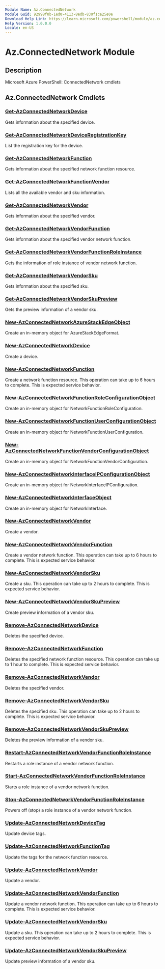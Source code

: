 ```yaml
---
Module Name: Az.ConnectedNetwork
Module Guid: 92998f0b-1ed0-4113-8edb-830f1ce25e0e
Download Help Link: https://learn.microsoft.com/powershell/module/az.connectednetwork
Help Version: 1.0.0.0
Locale: en-US
---
```


# Az.ConnectedNetwork Module
## Description
Microsoft Azure PowerShell: ConnectedNetwork cmdlets

## Az.ConnectedNetwork Cmdlets
### [Get-AzConnectedNetworkDevice](Get-AzConnectedNetworkDevice.md)
Gets information about the specified device.

### [Get-AzConnectedNetworkDeviceRegistrationKey](Get-AzConnectedNetworkDeviceRegistrationKey.md)
List the registration key for the device.

### [Get-AzConnectedNetworkFunction](Get-AzConnectedNetworkFunction.md)
Gets information about the specified network function resource.

### [Get-AzConnectedNetworkFunctionVendor](Get-AzConnectedNetworkFunctionVendor.md)
Lists all the available vendor and sku information.

### [Get-AzConnectedNetworkVendor](Get-AzConnectedNetworkVendor.md)
Gets information about the specified vendor.

### [Get-AzConnectedNetworkVendorFunction](Get-AzConnectedNetworkVendorFunction.md)
Gets information about the specified vendor network function.

### [Get-AzConnectedNetworkVendorFunctionRoleInstance](Get-AzConnectedNetworkVendorFunctionRoleInstance.md)
Gets the information of role instance of vendor network function.

### [Get-AzConnectedNetworkVendorSku](Get-AzConnectedNetworkVendorSku.md)
Gets information about the specified sku.

### [Get-AzConnectedNetworkVendorSkuPreview](Get-AzConnectedNetworkVendorSkuPreview.md)
Gets the preview information of a vendor sku.

### [New-AzConnectedNetworkAzureStackEdgeObject](New-AzConnectedNetworkAzureStackEdgeObject.md)
Create an in-memory object for AzureStackEdgeFormat.

### [New-AzConnectedNetworkDevice](New-AzConnectedNetworkDevice.md)
Create a device.

### [New-AzConnectedNetworkFunction](New-AzConnectedNetworkFunction.md)
Create a network function resource.
This operation can take up to 6 hours to complete.
This is expected service behavior.

### [New-AzConnectedNetworkFunctionRoleConfigurationObject](New-AzConnectedNetworkFunctionRoleConfigurationObject.md)
Create an in-memory object for NetworkFunctionRoleConfiguration.

### [New-AzConnectedNetworkFunctionUserConfigurationObject](New-AzConnectedNetworkFunctionUserConfigurationObject.md)
Create an in-memory object for NetworkFunctionUserConfiguration.

### [New-AzConnectedNetworkFunctionVendorConfigurationObject](New-AzConnectedNetworkFunctionVendorConfigurationObject.md)
Create an in-memory object for NetworkFunctionVendorConfiguration.

### [New-AzConnectedNetworkInterfaceIPConfigurationObject](New-AzConnectedNetworkInterfaceIPConfigurationObject.md)
Create an in-memory object for NetworkInterfaceIPConfiguration.

### [New-AzConnectedNetworkInterfaceObject](New-AzConnectedNetworkInterfaceObject.md)
Create an in-memory object for NetworkInterface.

### [New-AzConnectedNetworkVendor](New-AzConnectedNetworkVendor.md)
Create a vendor.

### [New-AzConnectedNetworkVendorFunction](New-AzConnectedNetworkVendorFunction.md)
Create a vendor network function.
This operation can take up to 6 hours to complete.
This is expected service behavior.

### [New-AzConnectedNetworkVendorSku](New-AzConnectedNetworkVendorSku.md)
Create a sku.
This operation can take up to 2 hours to complete.
This is expected service behavior.

### [New-AzConnectedNetworkVendorSkuPreview](New-AzConnectedNetworkVendorSkuPreview.md)
Create preview information of a vendor sku.

### [Remove-AzConnectedNetworkDevice](Remove-AzConnectedNetworkDevice.md)
Deletes the specified device.

### [Remove-AzConnectedNetworkFunction](Remove-AzConnectedNetworkFunction.md)
Deletes the specified network function resource.
This operation can take up to 1 hour to complete.
This is expected service behavior.

### [Remove-AzConnectedNetworkVendor](Remove-AzConnectedNetworkVendor.md)
Deletes the specified vendor.

### [Remove-AzConnectedNetworkVendorSku](Remove-AzConnectedNetworkVendorSku.md)
Deletes the specified sku.
This operation can take up to 2 hours to complete.
This is expected service behavior.

### [Remove-AzConnectedNetworkVendorSkuPreview](Remove-AzConnectedNetworkVendorSkuPreview.md)
Deletes the preview information of a vendor sku.

### [Restart-AzConnectedNetworkVendorFunctionRoleInstance](Restart-AzConnectedNetworkVendorFunctionRoleInstance.md)
Restarts a role instance of a vendor network function.

### [Start-AzConnectedNetworkVendorFunctionRoleInstance](Start-AzConnectedNetworkVendorFunctionRoleInstance.md)
Starts a role instance of a vendor network function.

### [Stop-AzConnectedNetworkVendorFunctionRoleInstance](Stop-AzConnectedNetworkVendorFunctionRoleInstance.md)
Powers off (stop) a role instance of a vendor network function.

### [Update-AzConnectedNetworkDeviceTag](Update-AzConnectedNetworkDeviceTag.md)
Update device tags.

### [Update-AzConnectedNetworkFunctionTag](Update-AzConnectedNetworkFunctionTag.md)
Update the tags for the network function resource.

### [Update-AzConnectedNetworkVendor](Update-AzConnectedNetworkVendor.md)
Update a vendor.

### [Update-AzConnectedNetworkVendorFunction](Update-AzConnectedNetworkVendorFunction.md)
Update a vendor network function.
This operation can take up to 6 hours to complete.
This is expected service behavior.

### [Update-AzConnectedNetworkVendorSku](Update-AzConnectedNetworkVendorSku.md)
Update a sku.
This operation can take up to 2 hours to complete.
This is expected service behavior.

### [Update-AzConnectedNetworkVendorSkuPreview](Update-AzConnectedNetworkVendorSkuPreview.md)
Update preview information of a vendor sku.

